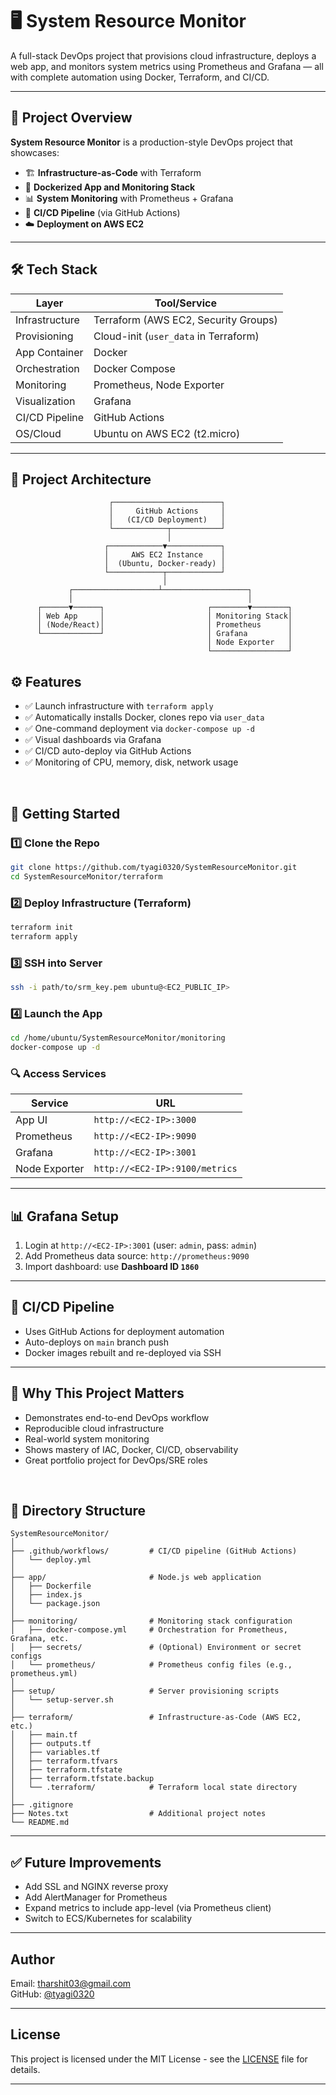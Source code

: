 # 🖥️ System Resource Monitor

A full-stack DevOps project that provisions cloud infrastructure, deploys a web app, and monitors system metrics using Prometheus and Grafana — all with complete automation using Docker, Terraform, and CI/CD.

---

## 📌 Project Overview

**System Resource Monitor** is a production-style DevOps project that showcases:

- 🏗️ **Infrastructure-as-Code** with Terraform
- 🐳 **Dockerized App and Monitoring Stack**
- 📊 **System Monitoring** with Prometheus + Grafana
- 🔄 **CI/CD Pipeline** (via GitHub Actions)
- ☁️ **Deployment on AWS EC2**

---

## 🛠️ Tech Stack

| Layer        | Tool/Service         |
|--------------|----------------------|
| Infrastructure | Terraform (AWS EC2, Security Groups) |
| Provisioning   | Cloud-init (`user_data` in Terraform) |
| App Container  | Docker |
| Orchestration  | Docker Compose |
| Monitoring     | Prometheus, Node Exporter |
| Visualization  | Grafana |
| CI/CD Pipeline | GitHub Actions |
| OS/Cloud       | Ubuntu on AWS EC2 (t2.micro) |

---

## 🧱 Project Architecture

```plaintext
                      ┌────────────────────────┐
                      │     GitHub Actions     │
                      │   (CI/CD Deployment)   │
                      └────────────┬───────────┘
                                   │
                     ┌────────────▼────────────┐
                     │     AWS EC2 Instance    │
                     │  (Ubuntu, Docker-ready) │
                     └────────────┬────────────┘
                                  │
             ┌───────────────────┴───────────────────┐
             │                                       │
      ┌──────▼──────┐                       ┌────────▼────────┐
      │ Web App     │                       │ Monitoring Stack│
      │ (Node/React)│                       │ Prometheus      │
      └─────────────┘                       │ Grafana         │
                                            │ Node Exporter   │
                                            └─────────────────┘
```
## ⚙️ Features

- ✅ Launch infrastructure with `terraform apply`
- ✅ Automatically installs Docker, clones repo via `user_data`
- ✅ One-command deployment via `docker-compose up -d`
- ✅ Visual dashboards via Grafana
- ✅ CI/CD auto-deploy via GitHub Actions
- ✅ Monitoring of CPU, memory, disk, network usage

<br>

## 🚀 Getting Started

### 1️⃣ Clone the Repo

```bash
git clone https://github.com/tyagi0320/SystemResourceMonitor.git
cd SystemResourceMonitor/terraform
```

### 2️⃣ Deploy Infrastructure (Terraform)

```bash
terraform init
terraform apply
```

### 3️⃣ SSH into Server

```bash
ssh -i path/to/srm_key.pem ubuntu@<EC2_PUBLIC_IP>
```

### 4️⃣ Launch the App

```bash
cd /home/ubuntu/SystemResourceMonitor/monitoring
docker-compose up -d
```

### 🔍 Access Services

| Service       | URL |
|---------------|-----|
| App UI        | `http://<EC2-IP>:3000` |
| Prometheus    | `http://<EC2-IP>:9090` |
| Grafana       | `http://<EC2-IP>:3001` |
| Node Exporter | `http://<EC2-IP>:9100/metrics` |

---

## 📊 Grafana Setup

1. Login at `http://<EC2-IP>:3001` (user: `admin`, pass: `admin`)
2. Add Prometheus data source: `http://prometheus:9090`
3. Import dashboard: use **Dashboard ID `1860`**

---

## 🔄 CI/CD Pipeline

- Uses GitHub Actions for deployment automation
- Auto-deploys on `main` branch push
- Docker images rebuilt and re-deployed via SSH

---

## 🧠 Why This Project Matters

- Demonstrates end-to-end DevOps workflow
- Reproducible cloud infrastructure
- Real-world system monitoring
- Shows mastery of IAC, Docker, CI/CD, observability
- Great portfolio project for DevOps/SRE roles

<br>

## 📂 Directory Structure

```
SystemResourceMonitor/
│
├── .github/workflows/         # CI/CD pipeline (GitHub Actions)
│   └── deploy.yml
│
├── app/                       # Node.js web application
│   ├── Dockerfile
│   ├── index.js
│   └── package.json
│
├── monitoring/                # Monitoring stack configuration
│   ├── docker-compose.yml     # Orchestration for Prometheus, Grafana, etc.
│   ├── secrets/               # (Optional) Environment or secret configs
│   └── prometheus/            # Prometheus config files (e.g., prometheus.yml)
│
├── setup/                     # Server provisioning scripts
│   └── setup-server.sh
│
├── terraform/                 # Infrastructure-as-Code (AWS EC2, etc.)
│   ├── main.tf
│   ├── outputs.tf
│   ├── variables.tf
│   ├── terraform.tfvars
│   ├── terraform.tfstate
│   ├── terraform.tfstate.backup
│   └── .terraform/            # Terraform local state directory
│
├── .gitignore
├── Notes.txt                  # Additional project notes
└── README.md

```

---

## ✅ Future Improvements

- Add SSL and NGINX reverse proxy
- Add AlertManager for Prometheus
- Expand metrics to include app-level (via Prometheus client)
- Switch to ECS/Kubernetes for scalability

---

## Author

Email: tharshit03@gmail.com  
GitHub: [@tyagi0320](https://github.com/tyagi0320)

----

## License 

This project is licensed under the MIT License - see the [LICENSE](LICENSE) file for details.

---
